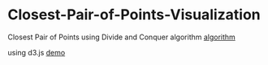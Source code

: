 # Closest-Pair-of-Points-Visualization
Closest Pair of Points using Divide and Conquer algorithm
[algorithm](https://www.geeksforgeeks.org/closest-pair-of-points-using-divide-and-conquer-algorithm/)

using d3.js
[demo](https://alien-leon.github.io/Closest-Pair-of-Points-Visualization/)
